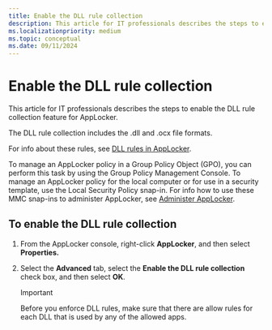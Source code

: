 ```yaml
---
title: Enable the DLL rule collection
description: This article for IT professionals describes the steps to enable the DLL rule collection feature for AppLocker.
ms.localizationpriority: medium
ms.topic: conceptual
ms.date: 09/11/2024
---
```


# Enable the DLL rule collection

This article for IT professionals describes the steps to enable the DLL rule collection feature for AppLocker.

The DLL rule collection includes the .dll and .ocx file formats.

For info about these rules, see [DLL rules in AppLocker](dll-rules-in-applocker.md).

To manage an AppLocker policy in a Group Policy Object (GPO), you can perform this task by using the Group Policy Management Console. To manage an AppLocker policy for the local computer or for use in a security template, use the Local Security Policy snap-in. For info how to use these MMC snap-ins to administer AppLocker, see [Administer AppLocker](administer-applocker.md#using-the-mmc-snap-ins-to-administer-applocker).

## To enable the DLL rule collection

1. From the AppLocker console, right-click **AppLocker**, and then select **Properties.**
2. Select the **Advanced** tab, select the **Enable the DLL rule collection** check box, and then select **OK**.

    > [!IMPORTANT]
    > Before you enforce DLL rules, make sure that there are allow rules for each DLL that is used by any of the allowed apps.
